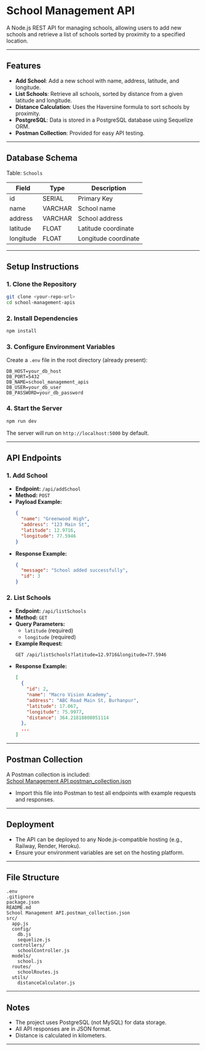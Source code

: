 # School Management API

A Node.js REST API for managing schools, allowing users to add new schools and retrieve a list of schools sorted by proximity to a specified location.

---

## Features

- **Add School**: Add a new school with name, address, latitude, and longitude.
- **List Schools**: Retrieve all schools, sorted by distance from a given latitude and longitude.
- **Distance Calculation**: Uses the Haversine formula to sort schools by proximity.
- **PostgreSQL**: Data is stored in a PostgreSQL database using Sequelize ORM.
- **Postman Collection**: Provided for easy API testing.

---

## Database Schema

Table: `Schools`

| Field     | Type    | Description          |
| --------- | ------- | -------------------- |
| id        | SERIAL  | Primary Key          |
| name      | VARCHAR | School name          |
| address   | VARCHAR | School address       |
| latitude  | FLOAT   | Latitude coordinate  |
| longitude | FLOAT   | Longitude coordinate |

---

## Setup Instructions

### 1. Clone the Repository

```sh
git clone <your-repo-url>
cd school-management-apis
```

### 2. Install Dependencies

```sh
npm install
```

### 3. Configure Environment Variables

Create a `.env` file in the root directory (already present):

```
DB_HOST=your_db_host
DB_PORT=5432
DB_NAME=school_management_apis
DB_USER=your_db_user
DB_PASSWORD=your_db_password
```

### 4. Start the Server

```sh
npm run dev
```

The server will run on `http://localhost:5000` by default.

---

## API Endpoints

### 1. Add School

- **Endpoint:** `/api/addSchool`
- **Method:** `POST`
- **Payload Example:**
  ```json
  {
    "name": "Greenwood High",
    "address": "123 Main St",
    "latitude": 12.9716,
    "longitude": 77.5946
  }
  ```
- **Response Example:**
  ```json
  {
    "message": "School added successfully",
    "id": 3
  }
  ```

### 2. List Schools

- **Endpoint:** `/api/listSchools`
- **Method:** `GET`
- **Query Parameters:**
  - `latitude` (required)
  - `longitude` (required)
- **Example Request:**
  ```
  GET /api/listSchools?latitude=12.9716&longitude=77.5946
  ```
- **Response Example:**
  ```json
  [
    {
      "id": 2,
      "name": "Macro Vision Academy",
      "address": "ABC Road Main St, Burhanpur",
      "latitude": 17.067,
      "longitude": 75.9977,
      "distance": 364.21818808051114
    },
    ...
  ]
  ```

---

## Postman Collection

A Postman collection is included:  
[School Management API.postman_collection.json](School%20Management%20API.postman_collection.json)

- Import this file into Postman to test all endpoints with example requests and responses.

---

## Deployment

- The API can be deployed to any Node.js-compatible hosting (e.g., Railway, Render, Heroku).
- Ensure your environment variables are set on the hosting platform.

---

## File Structure

```
.env
.gitignore
package.json
README.md
School Management API.postman_collection.json
src/
  app.js
  config/
    db.js
    sequelize.js
  controllers/
    schoolController.js
  models/
    school.js
  routes/
    schoolRoutes.js
  utils/
    distanceCalculator.js
```

---

## Notes

- The project uses PostgreSQL (not MySQL) for data storage.
- All API responses are in JSON format.
- Distance is calculated in kilometers.

---
